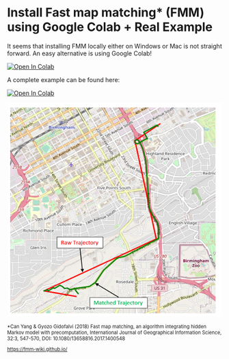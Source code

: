 # Install Fast map matching* (FMM) using Google Colab + Real Example
It seems that installing FMM locally either on Windows or Mac is not straight forward. An easy alternative is using Google Colab! 

[![Open In Colab](https://colab.research.google.com/assets/colab-badge.svg)](https://colab.research.google.com/github/jalal1/fmm_jupyter/blob/main/Install_fast_map_matching.ipynb)


A complete example can be found here: 

[![Open In Colab](https://colab.research.google.com/assets/colab-badge.svg)](https://colab.research.google.com/github/jalal1/fmm_jupyter/blob/main/Fast_Map_Matching_(FMM)_Example.ipynb)

<p align="center">
  <img src="imgs/raw_matched.PNG" width="500" height="500" />
</p>

<span style="font-size:0.8em">

*Can Yang & Gyozo Gidofalvi (2018) Fast map matching, an algorithm
integrating hidden Markov model with precomputation, International Journal of Geographical Information Science, 32:3, 547-570, DOI: 10.1080/13658816.2017.1400548

https://fmm-wiki.github.io/

</span>


